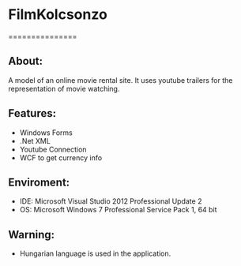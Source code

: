 # FilmKolcsonzo
===============


About:
------
A model of an online movie rental site. It uses youtube trailers for the representation of movie watching.


Features:
---------
- Windows Forms
- .Net XML
- Youtube Connection
- WCF to get currency info


Enviroment:
-----------
- IDE: Microsoft Visual Studio 2012 Professional Update 2
- OS: Microsoft Windows 7 Professional Service Pack 1, 64 bit


Warning:
--------
- Hungarian language is used in the application.
